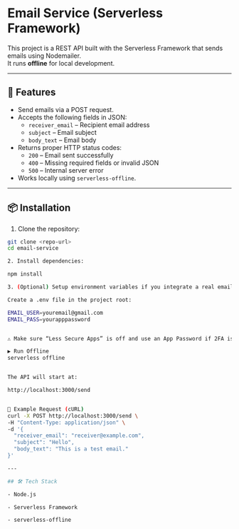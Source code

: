 # Email Service (Serverless Framework)

This project is a REST API built with the Serverless Framework that sends emails using Nodemailer.  
It runs **offline** for local development.

---

## 🚀 Features
- Send emails via a POST request.  
- Accepts the following fields in JSON:
  - `receiver_email` – Recipient email address  
  - `subject` – Email subject  
  - `body_text` – Email body  
- Returns proper HTTP status codes:
  - `200` – Email sent successfully  
  - `400` – Missing required fields or invalid JSON  
  - `500` – Internal server error  
- Works locally using `serverless-offline`.

---

## 📦 Installation

1. Clone the repository:

```bash
git clone <repo-url>
cd email-service

2. Install dependencies:

npm install

3. (Optional) Setup environment variables if you integrate a real email service:

Create a .env file in the project root:

EMAIL_USER=youremail@gmail.com
EMAIL_PASS=yourapppassword


⚠️ Make sure “Less Secure Apps” is off and use an App Password if 2FA is enabled on Gmail.

▶️ Run Offline
serverless offline


The API will start at:

http://localhost:3000/send


📮 Example Request (cURL)
curl -X POST http://localhost:3000/send \
-H "Content-Type: application/json" \
-d '{
  "receiver_email": "receiver@example.com",
  "subject": "Hello",
  "body_text": "This is a test email."
}'

---

## 🛠 Tech Stack

- Node.js

- Serverless Framework

- serverless-offline